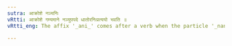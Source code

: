 ```yaml
---
sutra: आक्रोशे नञ्यनिः
vRtti: आक्रोशे गम्यमाने नञ्युपपदे धातोरनिःप्रत्ययो भवति ॥
vRtti_eng: The affix '_ani_' comes after a verb when the particle '_nan_' is in composition with it, and the sense implied is that of cursing.

---
```

